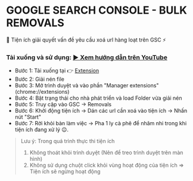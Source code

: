 # GOOGLE SEARCH CONSOLE - BULK REMOVALS 
📌 Tiện ích giải quyết vấn đề yêu cầu xoá url hàng loạt trên GSC ⚡

### Tải xuống và sử dụng: [▶ Xem hướng dẫn trên YouTube](https://youtu.be/dZkCfoxTK0M)
- Bước 1: Tải xuống tại 👉 [Extension](https://github.com/7vnguyenvu/gsc-bulk-remove/archive/refs/heads/main.zip)
- Bước 2: Giải nén file
- Bước 3: Mở trình duyệt và vào phần "Manager extensions" (chrome://extensions)
- Bước 4: Bật trạng thái cho nhà phát triển và load Folder vừa giải nén
- Bước 5: Truy cập vào GSC -> Removals
- Bước 6: Khởi động tiện ích -> Dán các url cần xoá vào tiện ích -> Nhấn nút "Start"
- Bước 7: Rời khỏi bàn làm việc -> Pha 1 ly cà phê để nhâm nhi trong khi tiện ích đang xử lý 😉.

> Lưu ý: Trong quá trình thực thi tiện ích
>   1. Không thoát khỏi trình duyệt (Nên để treo trình duyệt trên màn hình)
>   2. Không sử dụng chuột click khỏi vùng hoạt động của tiện ích => Tiện ích sẽ ngừng hoạt động
